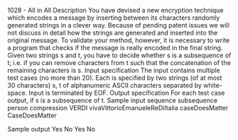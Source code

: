 1028 - All in All
Description
You have devised a new encryption technique which encodes a message by
inserting between its characters randomly generated strings in a clever way.
Because of pending patent issues we will not discuss in detail how the strings
are generated and inserted into the original message. To validate your method,
however, it is necessary to write a program that checks if the message is really
encoded in the final string. Given two strings s and t, you have to decide
whether s is a subsequence of t; i.e. if you can remove characters from t such
that the concatenation of the remaining characters is s.
Input specification
The input contains multiple test cases (no more than 20). Each is specified by
two strings (of at most 30 characters) s, t of alphanumeric ASCII characters
separated by white-space. Input is terminated by EOF.
Output specification
For each test case output, if s is a subsequence of t.
Sample input
sequence subsequence
person compression
VERDI vivaVittorioEmanueleReDiItalia
caseDoesMatter CaseDoesMatter

Sample output
Yes
No
Yes
No
